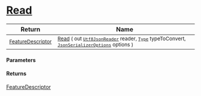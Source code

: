 # [Read](./NetCoreFeatureDescriptorConverter--Read.md)



| Return | Name | 
| --- | --- | 
| <sub>[FeatureDescriptor](./../../../FeatureDescriptor.md)</sub> | <sub>[Read](./NetCoreFeatureDescriptorConverter--Read.md) ( out [`Utf8JsonReader`](https://docs.microsoft.com/en-us/dotnet/api/System.Text.Json.Utf8JsonReader) reader, [`Type`](https://docs.microsoft.com/en-us/dotnet/api/System.Type) typeToConvert, [`JsonSerializerOptions`](https://docs.microsoft.com/en-us/dotnet/api/System.Text.Json.JsonSerializerOptions) options )</sub> | 


#### Parameters

#### Returns
[FeatureDescriptor](./../../../FeatureDescriptor.md)<br>
